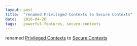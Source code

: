 ```yaml
---
layout: post
title:  "renamed Privileged Contexts to Secure Contexts"
date:   2016-04-26
tags:   powerful-features, secure-contexts
---
```


renamed [Privileged Contexts](/spec/powerful-features) to [Secure Contexts](/spec/secure-contexts)

